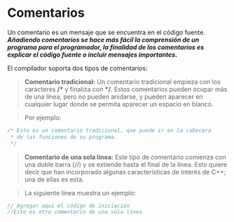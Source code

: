 # Comentarios

Un comentario es un mensaje que se encuentra en el código fuente. ***Añadiendo comentarios se hace más fácil la comprensión de un programa para el programador, la finalidad de los comentarios es explicar el código fuente o incluir mensajes importantes.*** 

El compilador soporta dos tipos de comentarios:

>**Comentario tradicional:** Un comentario tradicional empieza con los caracteres __/*__ y finaliza con __*/__. Estos comentarios pueden ocupar más de una línea, pero no pueden anidarse, y pueden aparecer en cualquier lugar donde se permita aparecer un espacio en blanco. 

>Por ejemplo:
```c
/* Esto es un comentario tradicional, que puede ir en la cabecera 
 * de las funciones de su programa.
 */
```
>**Comentario de una sola línea:** Este tipo de comentario comienza con una doble barra (//) y se extiende hasta el final de la línea. Esto quiere decir que han incorporado algunas características de interés de C++; una de ellas es esta. 

>La siguiente línea muestra un ejemplo:
```c
// Agregar aquí el código de iniciación
//Este es otro comentario de una sola línea
```
<!--stackedit_data:
eyJoaXN0b3J5IjpbODYxNTc4ODEyLDIwMjUzODYzOTJdfQ==
-->